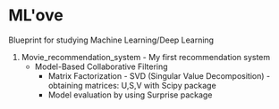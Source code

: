 # ML'ove
Blueprint for studying Machine Learning/Deep Learning
1. Movie_recommendation_system - My first recommendation system
    * Model-Based Collaborative Filtering
      * Matrix Factorization - SVD (Singular Value Decomposition) - obtaining matrices: U,S,V with Scipy package
      * Model evaluation by using Surprise package
